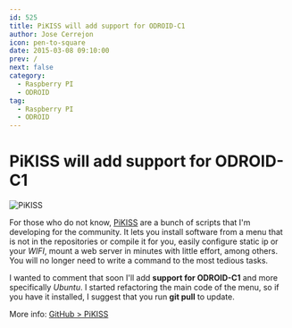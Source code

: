 ```yaml
---
id: 525
title: PiKISS will add support for ODROID-C1
author: Jose Cerrejon
icon: pen-to-square
date: 2015-03-08 09:10:00
prev: /
next: false
category:
  - Raspberry PI
  - ODROID
tag:
  - Raspberry PI
  - ODROID
---
```


# PiKISS will add support for ODROID-C1

![PiKISS](/images/pikiss_400px_nobg.png)

For those who do not know, [PiKISS](/post.php?id=409) are a bunch of scripts that I'm developing for the community. It lets you install software from a menu that is not in the repositories or compile it for you, easily configure static ip or your *WIFI*, mount a web server in minutes with little effort, among others. You will no longer need to write a command to the most tedious tasks.

I wanted to comment that soon I'll add **support for ODROID-C1** and more specifically  *Ubuntu*. I started refactoring the main code of the menu, so if you have it installed, I suggest that you run **git pull** to update.

More info: [GitHub > PiKISS](https://github.com/jmcerrejon/PiKISS)
